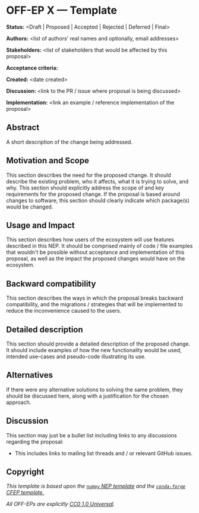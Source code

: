 # OFF-EP X — Template

**Status:** &lt;Draft | Proposed | Accepted | Rejected | Deferred | Final>

**Authors:** &lt;list of authors' real names and optionally, email addresses>

**Stakeholders:** &lt;list of stakeholders that would be affected by this proposal>

**Acceptance criteria:** <Unanimity>

**Created:** &lt;date created>

**Discussion:** &lt;link to the PR / issue where proposal is being discussed>

**Implementation:** &lt;link an example / reference implementation of the proposal>

## Abstract

A short description of the change being addressed.

## Motivation and Scope

This section describes the need for the proposed change. It should
describe the existing problem, who it affects, what it is trying to
solve, and why. This section should explicitly address the scope of and
key requirements for the proposed change.
If the proposal is based around changes to software, this section should clearly indicate which package(s) would be changed.

## Usage and Impact

This section describes how users of the ecosystem will use features 
described in this NEP. It should be comprised mainly of code / file 
examples that wouldn't  be possible without acceptance and implementation 
of this proposal, as well as the impact the proposed changes would have 
on the ecosystem. 

## Backward compatibility

This section describes the ways in which the proposal breaks backward
compatibility, and the migrations / strategies that will be implemented
to reduce the inconvenience caused to the users.

## Detailed description

This section should provide a detailed description of the proposed
change. It should include examples of how the new functionality would be
used, intended use-cases and pseudo-code illustrating its use.

## Alternatives

If there were any alternative solutions to solving the same problem,
they should be discussed here, along with a justification for the chosen
approach.

## Discussion

This section may just be a bullet list including links to any discussions
regarding the proposal:

- This includes links to mailing list threads and / or relevant GitHub issues.

## Copyright

*This template is based upon the [``numpy`` NEP template](
https://github.com/numpy/numpy/blob/master/doc/neps/nep-template.rst) and the
[``conda-forge`` CFEP template.](https://github.com/conda-forge/cfep/blob/master/cfep-00.md)*

*All OFF-EPs are explicitly [CC0 1.0 Universal](https://creativecommons.org/publicdomain/zero/1.0/).*
